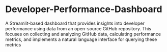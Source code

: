# Developer-Performance-Dashboard
 A Streamlit-based dashboard that provides insights into developer performance using data from an open-source GitHub repository. This focuses on collecting and analyzing GitHub data, calculating performance metrics, and implements a natural language interface for querying these metrics
